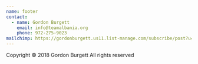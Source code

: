 ```yaml
---
name: footer
contact:
  - name: Gordon Burgett
    email: info@teamalbania.org
    phone: 972-275-9023
mailchimp: https://gordonburgett.us11.list-manage.com/subscribe/post?u=fbcbfba66020e12dd41b9cf1b&amp;id=4a0067c925
---
```


Copyright © 2018 Gordon Burgett
All rights reserved
